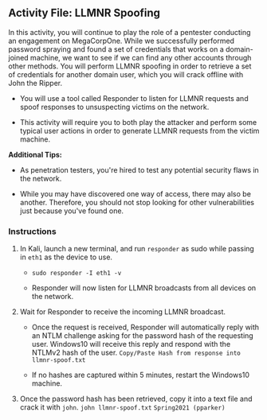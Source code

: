 ## Activity File: LLMNR Spoofing

In this activity, you will continue to play the role of a pentester conducting an engagement on MegaCorpOne.  While we successfully performed password spraying and found a set of credentials that works on a domain-joined machine, we want to see if we can find any other accounts through other methods. You will perform LLMNR spoofing in order to retrieve a set of credentials for another domain user, which you will crack offline with John the Ripper.

- You will use a tool called Responder to listen for LLMNR requests and spoof responses to unsuspecting victims on the network. 

- This activity will require you to both play the attacker and perform some typical user actions in order to generate LLMNR requests from the victim machine. 

**Additional Tips:**

- As penetration testers, you're hired to test any potential security flaws in the network. 

- While you may have discovered one way of access, there may also be another. Therefore, you should not stop looking for other vulnerabilities just because you've found one. 

### Instructions

1. In Kali, launch a new terminal, and run `responder` as sudo while passing in `eth1` as the device to use. 

     - `sudo responder -I eth1 -v`
	
	 - Responder will now listen for LLMNR broadcasts from all devices on the network.
	
2. Wait for Responder to receive the incoming LLMNR broadcast. 

	 - Once the request is received, Responder will automatically reply with an NTLM challenge asking for the password hash of the requesting user. Windows10 will receive this reply and respond with the NTLMv2 hash of the user. `Copy/Paste Hash from response into llmnr-spoof.txt`
	
	 - If no hashes are captured within 5 minutes, restart the Windows10 machine.
	
3. Once the password hash has been retrieved, copy it into a text file and crack it with `john`.
`john llmnr-spoof.txt` `Spring2021 (pparker)`
